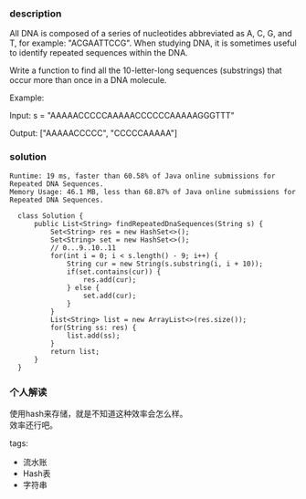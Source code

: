 ### description    
  All DNA is composed of a series of nucleotides abbreviated as A, C, G, and T, for example: "ACGAATTCCG". When studying DNA, it is sometimes useful to identify repeated sequences within the DNA.  
    
  Write a function to find all the 10-letter-long sequences (substrings) that occur more than once in a DNA molecule.  
    
  Example:  
    
  Input: s = "AAAAACCCCCAAAAACCCCCCAAAAAGGGTTT"  
    
  Output: ["AAAAACCCCC", "CCCCCAAAAA"]  
### solution    
```    
Runtime: 19 ms, faster than 60.58% of Java online submissions for Repeated DNA Sequences.  
Memory Usage: 46.1 MB, less than 68.87% of Java online submissions for Repeated DNA Sequences.  
  
  class Solution {  
      public List<String> findRepeatedDnaSequences(String s) {  
          Set<String> res = new HashSet<>();  
          Set<String> set = new HashSet<>();  
          // 0...9..10..11  
          for(int i = 0; i < s.length() - 9; i++) {  
              String cur = new String(s.substring(i, i + 10));  
              if(set.contains(cur)) {  
                  res.add(cur);  
              } else {  
                  set.add(cur);  
              }  
          }  
          List<String> list = new ArrayList<>(res.size());  
          for(String ss: res) {  
              list.add(ss);  
          }  
          return list;  
      }  
  }  
```    
    
### 个人解读    
  使用hash来存储，就是不知道这种效率会怎么样。  
  效率还行吧。  
    
tags:    
  -  流水账  
  -  Hash表  
  -  字符串  
